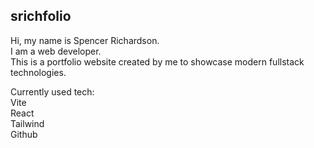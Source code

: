 ## srichfolio

Hi, my name is Spencer Richardson.  
I am a web developer.  
This is a portfolio website created by me to showcase modern fullstack technologies.  

Currently used tech:  
Vite  
React  
Tailwind  
Github  
